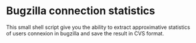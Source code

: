 # Bugzilla connection statistics
This small shell script give you the ability to extract approximative statistics of users connexion in bugzilla and save the result in CVS format. 
